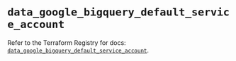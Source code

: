 # `data_google_bigquery_default_service_account`

Refer to the Terraform Registry for docs: [`data_google_bigquery_default_service_account`](https://registry.terraform.io/providers/hashicorp/google-beta/6.48.0/docs/data-sources/google_bigquery_default_service_account).
